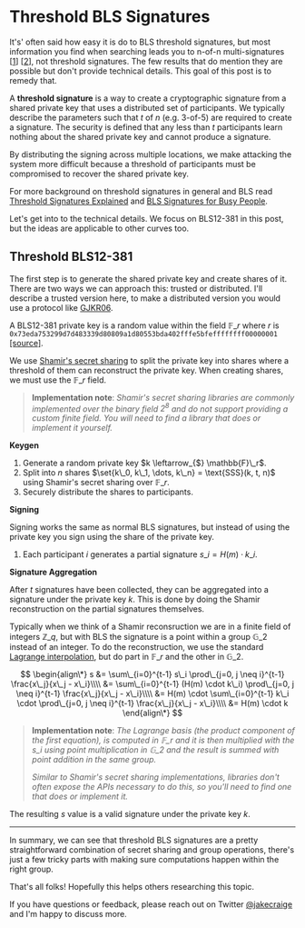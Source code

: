 # Threshold BLS Signatures

It's' often said how easy it is do to BLS threshold signatures, but most
information you find when searching leads you to n-of-n multi-signatures \[[1]\]
\[[2]\], not threshold signatures. The few results that do mention they are
possible but don't provide technical details. This goal of this post is to
remedy that.

[1]: https://crypto.stanford.edu/~dabo/pubs/papers/BLSmultisig.html
[2]: https://eprint.iacr.org/2018/483

A **threshold signature** is a way to create a cryptographic signature from
a shared private key that uses a distributed set of participants. We typically
describe the parameters such that $t$ of $n$ (e.g.  3-of-5) are required to
create a signature. The security is defined that any less than $t$ participants
learn nothing about the shared private key and cannot produce a signature.

By distributing the signing across multiple locations, we make attacking the
system more difficult because a threshold of participants must be compromised to
recover the shared private key.

For more background on threshold signatures in general and BLS read [Threshold
Signatures Explained][binance-article] and [BLS Signatures for Busy
People][bls-busy].

Let's get into to the technical details. We focus on BLS12-381 in this post, but
the ideas are applicable to other curves too.

[binance-article]: https://www.binance.vision/security/threshold-signatures-explained
[bls-busy]: https://gist.github.com/hermanjunge/3308fbd3627033fc8d8ca0dd50809844

## Threshold BLS12-381

The first step is to generate the shared private key and create shares of it.
There are two ways we can approach this: trusted or distributed. I'll describe
a trusted version here, to make a distributed version you would use a protocol
like [GJKR06].

A BLS12-381 private key is a random value within the field $\mathbb{F}\_r$ where
$r$ is `0x73eda753299d7d483339d80809a1d80553bda402fffe5bfeffffffff00000001`
[\[source\]][bls12381-curve].

We use [Shamir's secret sharing][SSS] to split the private key into shares where
a threshold of them can reconstruct the private key. When creating shares, we
must use the $\mathbb{F}\_r$ field.

> **Implementation note**: _Shamir's secret sharing libraries are commonly
> implemented over the binary field $2^8$ and do not support providing a custom
> finite field. You will need to find a library that does or implement it
> yourself._

**Keygen**

1. Generate a random private key $k \leftarrow_{$} \mathbb{F}\_r$.
1. Split into $n$ shares $\set{k\_0, k\_1, \dots, k\_n} = \text{SSS}(k, t, n)$
   using Shamir's secret sharing over $\mathbb{F}\_r$.
1. Securely distribute the shares to participants.

[bls12381-curve]: https://electriccoin.co/blog/new-snark-curve/
[SSS]: https://en.wikipedia.org/wiki/Shamir%27s_Secret_Sharing
[GJKR06]: https://www.semanticscholar.org/paper/Secure-Distributed-Key-Generation-for-Discrete-Log-Gennaro-Jarecki/bf9e630c13f570e2df05b6dcce3ea987015af7c3

**Signing**

Signing works the same as normal BLS signatures, but instead of using the
private key you sign using the share of the private key.

1. Each participant $i$ generates a partial signature $s\_i = H(m) \cdot {k\_i}$.

**Signature Aggregation**

After $t$ signatures have been collected, they can be aggregated into
a signature under the private key $k$. This is done by doing the Shamir
reconstruction on the partial signatures themselves.

Typically when we think of a Shamir reconsruction we are in a finite field of
integers $\mathbb{Z}\_q$, but with BLS the signature is a point within a group
$\mathbb{G}\_2$ instead of an integer. To do the reconstruction, we use the
standard [Lagrange interpolation], but do part in $\mathbb{F}\_r$ and the other
in $\mathbb{G}\_2$.

$$
\begin{align\*}
s &= \sum\_{i=0}^{t-1} s\_i \prod\_{j=0, j \neq i}^{t-1} \frac{x\_j}{x\_j - x\_i}\\\\
  &= \sum\_{i=0}^{t-1} (H(m) \cdot k\_i) \prod\_{j=0, j \neq i}^{t-1} \frac{x\_j}{x\_j - x\_i}\\\\
  &= H(m) \cdot \sum\_{i=0}^{t-1} k\_i \cdot \prod\_{j=0, j \neq i}^{t-1} \frac{x\_j}{x\_j - x\_i}\\\\
  &= H(m) \cdot k
\end{align\*}
$$

> **Implementation note**: _The Lagrange basis (the product component of the
> first equation), is computed in $\mathbb{F}\_r$ and it is then multiplied with
> the $s\_i$ using point multiplication in $\mathbb{G}\_2$ and the result is
> summed with point addition in the same group._
>
> _Similar to Shamir's secret sharing implementations, libraries don't often
> expose the APIs necessary to do this, so you'll need to find one that does or
> implement it._

The resulting $s$ value is a valid signature under the private key $k$.

[Lagrange interpolation]: https://en.wikipedia.org/wiki/Shamir%27s_Secret_Sharing#Computationally_efficient_approach

---

In summary, we can see that threshold BLS signatures are a pretty
straightforward combination of secret sharing and group operations, there's just
a few tricky parts with making sure computations happen within the right group.

That's all folks! Hopefully this helps others researching this topic.

If you have questions or feedback, please reach out on Twitter
[@jakecraige](https://twitter.com/jakecraige) and I'm happy to discuss more.


